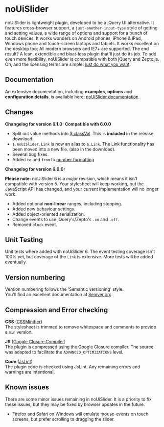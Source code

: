 # noUiSlider

noUiSlider is lightweight plugin, developed to be a jQuery UI alternative. It features cross-browser support, a `just-another-input-type` style of getting and setting values, a wide range of options and support for a bunch of touch devices. It works wonders on Android phones, iPhone & iPad, Windows phone and touch-screen laptops and tablets. It works excellent on the desktop too; All modern browsers and IE7+ are supported. The end result? A lean, extendible and bloat-less plugin that'll just do its job. To add even more flexibility, noUiSlider is compatible with both jQuery and Zepto.js. Oh, and the licensing terms are simple: [just do what you want](http://refreshless.com/nouislider/terms-of-use).

Documentation
-------

An extensive documentation, including **examples**, **options** and **configuration details**, is available here: [noUiSlider documentation](http://refreshless.com/nouislider/).

Changes
-------

**Changelog for version 6.1.0:**
**Compatible with 6.0.0**

+ Split out value methods into [$.classVal](https://github.com/thallongersen/classVal). This is **included** in the release download.
+ `$.noUiSlider.Link` is now an alias to `$.Link`. The Link functionality has been moved into a new file. (also in the download).
+ Several bug fixes.
+ Added `to` and `from` to [number formatting](http://refreshless.com/nouislider/number-formatting)

**Changelog for version 6.0.0:**

**Please note:** noUiSlider 6 is a *major* revision, which means it isn't compatible with version 5. Your stylesheet will keep working, but the JavaScript API has changed, and your current implementation will no longer work.

+ Added optional **non-linear** ranges, including stepping.
+ Added new behaviour settings.
+ Added object-oriented serialization.
+ Change events to use jQuery's/Zepto's `.on` and `.off`.
+ Removed `block` event.

Unit Testing
------------

Unit tests where added with noUiSlider 6. The event testing coverage isn't 100% yet, but coverage of the `Link` is extensive. More tests will be added eventually.

Version numbering
------------------------------
Version numbering follows the 'Semantic versioning' style.  
You'll find an excellent documentation at [Semver.org](http://semver.org/).

Compression and Error checking
------------------------------
**CSS** ([CSSMinifier](http://cssminifier.com/))  
The stylesheet is trimmed to remove whitespace and comments to provide a `min` version.

**JS** ([Google Closure Compiler](http://closure-compiler.appspot.com/home))  
The plugin is compressed using the Google Closure compiler. The source was adapted to facilitate the `ADVANCED_OPTIMIZATIONS` level.

**Code** ([JsLint](http://jslint.com/))  
The plugin code is checked using JsLint. Any remaining errors and warnings are intentional.

Known issues
------------
There are some minor issues remaining in noUiSlider. It is a priority to fix these issues, but they may be fixed by browser updates in the future.

+ Firefox and Safari on Windows will emulate mouse-events on touch screens, but prefer scrolling to dragging the slider.
